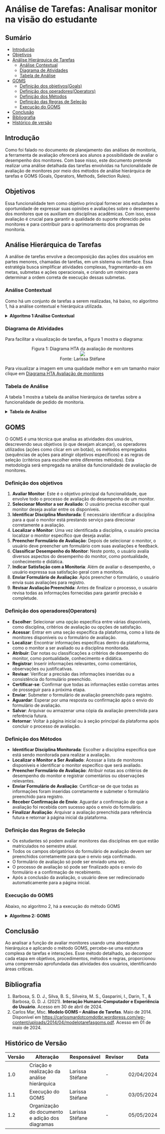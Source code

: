 # Análise de Tarefas: Analisar monitor na visão do estudante

## Sumário
* [Introdução](#Introdução)
* [Objetivos](#Objetivos)
* [Análise Hierárquica de Tarefas](Análise-Hierárquica-de-Tarefas)
    * [Análise Contextual](#Análise-Contextual)
    * [Diagrama de Atividades](#Diagrama-de-Atividades)
    * [Tabela de Análise](#Tabela-de-Análise)
* [GOMS](#GOMS)
    * [Definição dos objetivos(Goals)](#Definição-dos-objetivos)
    * [Definição dos operadores(Operators)](#Definição-dos-operadores(Operators))
    * [Definição dos Métodos](#Definição-dos-Métodos )
    * [Definição das Regras de Seleção](#Definição-das-Regras-de-Seleção)
    * [Execução do GOMS](#Execução-do-GOMS)
* [Conclusão](#Conclusão)
* [Bibliografia](#Bibliografia)
* [Histórico de versão](#Histórico-de-versão)
  
## Introdução

Como foi falado no documento de planejamento das análises de monitoria, a ferramenta de avaliação oferecerá aos alunos a possibilidade de avaliar o desempenho dos monitores. Com base nisso, este documento pretende realizar uma análise detalhada das tarefas envolvidas na funcionalidade de avaliação de monitores por meio dos métodos de análise hierárquica de tarefas e GOMS (Goals, Operators, Methods, Selection Rules).

## Objetivos

Essa funcionalidade tem como objetivo principal fornecer aos estudantes a oportunidade de expressar suas opiniões e avaliações sobre o desempenho dos monitores que os auxiliam em disciplinas acadêmicas. Com isso, essa avaliação é crucial para garantir a qualidade do suporte oferecido pelos monitores e para contribuir para o aprimoramento dos programas de monitoria.

## Análise Hierárquica de Tarefas

A análise de tarefas envolve a decomposição das ações dos usuários em partes menores, chamadas de tarefas, em um sistema ou interface. Essa estratégia busca simplificar atividades complexas, fragmentando-as em metas, submetas e ações operacionais, e criando um roteiro para determinar a ordem correta de execução dessas submetas.

### Análise Contextual
Como há um conjunto de tarefas a serem realizadas, há baixo, no algoritmo 1, há a análise contextual e hierárquica utilizada.

<details>
  <summary size="20"><b>  Algoritmo 1:Análise Contextual </b></summary> 

      0. Avaliar Monitor (1>2)
          1. Selecionar Monitor a ser Avaliado (1>2)
              1.1 Identificar Disciplina Monitorada (1>2)
                  1.1.1 Verificar o Departamento Correspondente
                  1.1.2 Escolher Disciplina do Monitor
              1.2 Localizar o Monitor (1>2)
                  1.2.1 Acessar Lista de Monitores Disponíveis
                  1.2.2 Identificar o Monitor a ser Avaliado
          2. Preencher Formulário de Avaliação (1+2)
              2.1 Classificar Desempenho do Monitor (1+2)
                  2.1.1 Atribuir Notas para Diversos Critérios (Pontualidade, Conhecimento, Didática)
                  2.1.2 Registrar Comentários e Observações
              2.2 Indicar Satisfação com a Monitoria (1>2)
                  2.2.1 Selecionar Opções de Satisfação (Satisfeito, Insatisfeito, Neutro)
                  2.2.2 Justificar a Avaliação de Satisfação
          3. Enviar Formulário de Avaliação (1+2)
              3.1 Revisar Avaliação Preenchida (1+2)
                  3.1.1 Verificar Precisão das Respostas
                  3.1.2 Editar Avaliação, se Necessário
              3.2 Confirmar Envio da Avaliação
      
**Fonte:** [Larissa Stéfane](https://github.com/SkywalkerSupreme)

</details>

### Diagrama de Atividades

Para facilitar a visualização de tarefas, a figura 1 mostra o diagrama:

 <div align="center">
    Figura 1: Diagrama HTA da avaliação de monitores
    <br>
    <img src="https://raw.githubusercontent.com/Interacao-Humano-Computador/2024.1-SIGAA/main/docs/Midia/NovasFotos/AnaliseAvaliarMonitor.drawio.png">
    <br>
     Fonte: Larissa Stéfane
    <br>
</div>


Para visualizar a imagem em uma qualidade melhor e em um tamanho maior clique em [Diagrama HTA Avaliação de monitores](https://raw.githubusercontent.com/Interacao-Humano-Computador/2024.1-SIGAA/main/docs/Midia/NovasFotos/AnaliseAvaliarMonitor.drawio.png)



### Tabela de Análise
A tabela 1 mostra a tabela da análise hierárquica de tarefas sobre a funcionalidade de pedido de monitoria.

<details>
  <summary size="20"><b> Tabela de Análise </b></summary> 

**Tabela 1**: Análise Hierárquica de avaliação de monitores


| Objetivos/Operações                                 | Relações | Problemas e Recomendações                                                                                                                                                                                                                                                                         |
|-----------------------------------------------------|----------|-------------------------------------------------------------------------------------------------------------------------------------------------------------------------------------------------------------------------------------------------------------------------------------------------|
| 0. Avaliar Monitor                                  |     1>2      | **Input**: O usuário precisa avaliar o desempenho de um monitor em uma disciplina específica. <br> **Feedback**: O sistema deve fornecer uma interface intuitiva para o usuário realizar a avaliação. <br> **Plano**: O usuário seleciona a disciplina e o monitor a ser avaliado. <br> **Recomendação**: Garantir que a interface seja de fácil uso e compreensão.                     |
| 1. Selecionar Monitor a ser Avaliado               | 1>2      | **Input**: O usuário deve selecionar a disciplina e o monitor que deseja avaliar. <br> **Feedback**: Após a seleção, o sistema deve apresentar o formulário de avaliação correspondente. <br> **Plano**: O usuário navega pela lista de disciplinas e monitores disponíveis e faz sua seleção. <br> **Recomendação**: Facilitar a identificação e seleção dos monitores disponíveis.             |
| 1.1 Identificar Disciplina Monitorada              | 1>2      | **Input**: O sistema precisa saber qual disciplina está sendo monitorada para permitir a avaliação correta. <br> **Feedback**: Quando a disciplina é identificada, o sistema exibe uma lista de monitores relacionados. <br> **Plano**: O usuário escolhe a disciplina entre as opções fornecidas. <br> **Recomendação**: Garantir que todas as disciplinas disponíveis estejam atualizadas no sistema. |
| 1.1.1 Verificar o Departamento Correspondente      |      | **Plano**: O sistema verifica automaticamente o departamento associado à disciplina selecionada. <br> **Recomendação**: Manter uma associação precisa entre disciplinas e departamentos para evitar erros.            |
| 1.1.2 Escolher Disciplina do Monitor               |     |  **Plano**: O usuário navega pelas opções de disciplinas disponíveis e seleciona a desejada. <br> **Recomendação**: Facilitar a identificação das disciplinas, organizando-as de forma clara e intuitiva.             |
| 1.2 Localizar o Monitor                             | 1>2      | **Input**: O usuário precisa encontrar o monitor específico que deseja avaliar. <br> **Feedback**: Após a seleção do monitor, o sistema carrega seu perfil de avaliação. <br> **Plano**: O usuário pesquisa ou navega pela lista de monitores disponíveis. <br> **Recomendação**: Implementar uma funcionalidade de busca para facilitar a localização do monitor desejado.                             |
| 2. Preencher Formulário de Avaliação               | 1+2      | **Input**: O usuário deve preencher o formulário de avaliação com notas e comentários sobre o desempenho do monitor. <br> **Feedback**: Após preencher o formulário, o usuário deve receber uma confirmação de envio. <br> **Plano**: O sistema apresenta um formulário online com campos para avaliar diversos aspectos do monitor. <br> **Recomendação**: Garantir que o formulário seja intuitivo e fácil de preencher.                                                                                                                                                  |
| 2.1 Classificar Desempenho do Monitor               | 1+2      | **Input**: O usuário deve atribuir notas e comentários ao desempenho do monitor em vários aspectos. <br> **Feedback**: Após preencher as classificações, o sistema confirma o recebimento dos dados. <br> **Plano**: O usuário preenche as notas e os comentários conforme sua avaliação. <br> **Recomendação**: Fornecer exemplos de critérios de avaliação para orientar o usuário.                                                                                                                                                                         |
| 2.1.1 Atribuir Notas para Diversos Critérios        |    | **Plano**: O usuário atribui notas aos critérios de acordo com sua avaliação. <br> **Recomendação**: Disponibilizar uma escala de notas clara e compreensível para facilitar a classificação do usuário.                                                                       |
| 2.1.2 Registrar Comentários e Observações           |      | **Plano**: O usuário escreve os comentários e observações relevantes para sua avaliação. <br> **Recomendação**: Permitir um campo de texto expansível para acomodar comentários mais detalhados.                                                                            |
| 2.2 Indicar Satisfação com a Monitoria             | 1>2      | **Input**: O usuário precisa expressar sua satisfação geral com a monitoria. <br> **Feedback**: Após a seleção da satisfação, o sistema registra a avaliação final. <br> **Plano**: O usuário escolhe entre as opções de satisfação fornecidas. <br> **Recomendação**: Incluir uma seção opcional para comentários adicionais caso o usuário deseje explicar sua avaliação de satisfação.                                                                              |
| 2.2.1 Selecionar Opções de Satisfação              |   |**Plano**: O usuário escolhe entre as opções de satisfação fornecidas, como "Satisfeito", "Insatisfeito" ou "Neutro". <br> **Recomendação**: Oferecer opções claras e distintas para facilitar a escolha do usuário.                                                                                         |
| 2.2.2 Justificar a Avaliação de Satisfação         |      | **Plano**: O usuário escreve uma justificativa caso deseje explicar sua escolha de satisfação. <br> **Recomendação**: Disponibilizar um campo de texto para inserção de justificativas detalhadas.                                            |
| 3. Enviar Formulário de Avaliação                   | 1+2      | **Input**: O usuário deve revisar todas as respostas fornecidas antes de enviar a avaliação. <br> **Feedback**: Quando a revisão é concluída, o sistema permite a edição ou confirmação do formulário preenchido. <br> **Plano**: O usuário verifica todas as respostas e, se necessário, faz alterações. <br> **Recomendação**: Fornecer uma opção clara para editar as respostas revisadas antes do envio final.                                                                                                                                                                                                                     |
| 3.1 Revisar Avaliação Preenchida                    | 1+2      | **Input**: O usuário deve revisar todas as respostas fornecidas antes de enviar a avaliação. <br> **Feedback**: Quando a revisão é concluída, o sistema permite a edição ou confirmação do formulário preenchido. <br> **Plano**: O usuário verifica todas as respostas e, se necessário, faz alterações. <br> **Recomendação**: Fornecer uma opção clara para editar as respostas revisadas antes do envio final.                                                                                              |
| 3.1.1 Verificar Precisão das Respostas             |     |  **Plano**: O usuário revisa todas as respostas e verifica sua precisão. <br> **Recomendação**: Destacar visualmente quaisquer campos que necessitem de correção ou revisão para facilitar a identificação pelo usuário.                                                                                                     |
| 3.1.2 Editar Avaliação, se Necessário              |      | **Plano**: O usuário edita as respostas conforme necessário antes de enviar a avaliação. <br> **Recomendação**: Permitir edições simples e rápidas para corrigir quaisquer erros identificados pelo usuário.                                                                                         |
| 3.2 Confirmar Envio da Avaliação                   |      |  **Plano**: O usuário clica em um botão de confirmação após revisar e editar a avaliação, se necessário. <br> **Recomendação**: Destacar visualmente o botão de confirmação para facilitar sua identificação e uso pelo usuário. |

**Fonte:** [Larissa Stéfane](https://github.com/SkywalkerSupreme)

</details>

## GOMS

O GOMS é uma técnica que analisa as atividades dos usuários, descrevendo seus objetivos (o que desejam alcançar), os operadores utilizados (ações como clicar em um botão), os métodos empregados (sequências de ações para atingir objetivos específicos) e as regras de seleção (critérios para escolher entre diferentes métodos). Esta metodologia será empregada na análise da funcionalidade de avaliação de monitores.

### Definição dos objetivos

1. **Avaliar Monitor**: Este é o objetivo principal da funcionalidade, que envolve todo o processo de avaliação do desempenho de um monitor.
2. **Selecionar Monitor a ser Avaliado**: O usuário precisa escolher qual monitor deseja avaliar entre os disponíveis.
3. **Identificar Disciplina Monitorada**: É necessário identificar a disciplina para a qual o monitor está prestando serviço para direcionar corretamente a avaliação.
4. **Localizar o Monitor**: Uma vez identificada a disciplina, o usuário precisa localizar o monitor específico que deseja avaliar.
5. **Preencher Formulário de Avaliação**: Depois de selecionar o monitor, o usuário deve preencher um formulário com suas avaliações e feedback.
6. **Classificar Desempenho do Monitor**: Neste ponto, o usuário avalia diversos aspectos do desempenho do monitor, como pontualidade, conhecimento e didática.
7. **Indicar Satisfação com a Monitoria**: Além de avaliar o desempenho, o usuário expressa sua satisfação geral com a monitoria.
8. **Enviar Formulário de Avaliação**: Após preencher o formulário, o usuário envia suas avaliações para registro.
9. **Revisar Avaliação Preenchida**: Antes de finalizar o processo, o usuário revisa todas as informações fornecidas para garantir precisão e completude.

### Definição dos operadores(Operators)

- **Escolher**: Selecionar uma opção específica entre várias disponíveis, como disciplina, critérios de avaliação ou opções de satisfação.
- **Acessar**: Entrar em uma seção específica da plataforma, como a lista de monitores disponíveis ou o formulário de avaliação.
- **Localizar**: Encontrar informações específicas dentro da plataforma, como o monitor a ser avaliado ou a disciplina monitorada.
- **Atribuir**: Dar notas ou classificações a critérios de desempenho do monitor, como pontualidade, conhecimento e didática.
- **Registrar**: Inserir informações relevantes, como comentários, observações ou justificativas.
- **Revisar**: Verificar a precisão das informações inseridas ou a consistência do formulário preenchido.
- **Certificar-se**: Confirmar que todas as informações estão corretas antes de prosseguir para a próxima etapa.
- **Enviar**: Submeter o formulário de avaliação preenchido para registro.
- **Aguardar**: Esperar por uma resposta ou confirmação após o envio do formulário de avaliação.
- **Salvar**: Arquivar ou armazenar uma cópia da avaliação preenchida para referência futura.
- **Retornar**: Voltar à página inicial ou à seção principal da plataforma após concluir o processo de avaliação.

### Definição dos Métodos

- **Identificar Disciplina Monitorada**: Escolher a disciplina específica que está sendo monitorada para realizar a avaliação.
- **Localizar o Monitor a Ser Avaliado**: Acessar a lista de monitores disponíveis e identificar o monitor específico que será avaliado.
- **Preencher Formulário de Avaliação**: Atribuir notas aos critérios de desempenho do monitor e registrar comentários ou observações relevantes.
- **Enviar Formulário de Avaliação**: Certificar-se de que todas as informações foram inseridas corretamente e submeter o formulário preenchido para registro.
- **Receber Confirmação de Envio**: Aguardar a confirmação de que a avaliação foi recebida com sucesso após o envio do formulário.
- **Finalizar Avaliação**: Arquivar a avaliação preenchida para referência futura e retornar à página inicial da plataforma.

### Definição das Regras de Seleção

- Os estudantes só podem avaliar monitores das disciplinas em que estão matriculados no semestre atual.
- Todos os campos obrigatórios do formulário de avaliação devem ser preenchidos corretamente para que o envio seja confirmado.
- O formulário de avaliação só pode ser enviado uma vez.
- O processo de avaliação só pode ser finalizado após o envio do formulário e a confirmação de recebimento.
- Após a conclusão da avaliação, o usuário deve ser redirecionado automaticamente para a página inicial.

### Execução do GOMS


Abaixo, no algoritmo 2, há a execução do método GOMS

<details>
  <summary size="20"><b> Algoritmo 2: GOMS </b></summary> 

**Algoritmo 2**: GOMS
         
         GOAL 1: Avaliar Monitor
         - METHOD 1.A: Selecionar Monitor a ser Avaliado
           - *OPERATOR 1.A.1*: Escolher qual monitor deseja avaliar entre os disponíveis.
           - *OPERATOR 1.A.2*: Identificar a disciplina monitorada pelo monitor selecionado.
             - SELECTION RULE 1.A.2: O usuário só pode avaliar monitores das disciplinas em que está matriculado no semestre atual.
         
          GOAL 2: Preencher Formulário de Avaliação
         - METHOD 2.A: Preencher Formulário de Avaliação
           - *OPERATOR 2.A.1*: Atribuir notas aos critérios de desempenho do monitor, como pontualidade, conhecimento e didática.
           - *OPERATOR 2.A.2*: Registrar comentários ou observações relevantes sobre o desempenho do monitor.
         
          GOAL 3: Enviar Formulário de Avaliação
         - METHOD 3.A: Enviar Formulário de Avaliação
           - *OPERATOR 3.A.1*: Certificar-se de que todas as informações foram inseridas corretamente no formulário.
           - *OPERATOR 3.A.2*: Submeter o formulário preenchido para registro.
         
          GOAL 4: Revisar Avaliação Preenchida
         - METHOD 4.A: Revisar Avaliação Preenchida
           - *OPERATOR 4.A.1*: Verificar a precisão e a completude das informações fornecidas no formulário.
           - *OPERATOR 4.A.2*: Editar a avaliação, se necessário, para corrigir possíveis erros ou omissões.
         
          GOAL 5: Classificar Desempenho do Monitor
         - METHOD 5.A: Classificar Desempenho do Monitor
           - *OPERATOR 5.A.1*: Atribuir notas para critérios como pontualidade, conhecimento e didática.
           - *OPERATOR 5.A.2*: Registrar observações ou comentários adicionais sobre o desempenho do monitor.
         
         GOAL 6: Indicar Satisfação com a Monitoria
         - METHOD 6.A: Indicar Satisfação com a Monitoria
           - *OPERATOR 6.A.1*: Selecionar opções de satisfação, como Satisfeito, Insatisfeito ou Neutro.
           - *OPERATOR 6.A.2*: Justificar a avaliação de satisfação, se necessário.
         
          GOAL 7: Identificar Disciplina Monitorada
         - METHOD 7.A: Identificar Disciplina Monitorada
           - *OPERATOR 7.A.1*: Verificar o departamento correspondente à disciplina monitorada.
           - *OPERATOR 7.A.2*: Escolher a disciplina específica do monitor para realizar a avaliação.
         
          GOAL 8: Localizar o Monitor
         - METHOD 8.A: Localizar o Monitor
           - *OPERATOR 8.A.1*: Acessar a lista de monitores disponíveis na plataforma.
           - *OPERATOR 8.A.2*: Identificar o monitor desejado na lista disponível.
         
          GOAL 9: Finalizar Avaliação e Retornar à Página Inicial
         - METHOD 9.A: Finalizar Avaliação
           - *OPERATOR 9.A.1*: Arquivar a avaliação preenchida para referência futura.
           - *OPERATOR 9.A.2*: Retornar à página inicial da plataforma.
             - SELECTION RULE 9.A.2: Garantir que o usuário seja redirecionado automaticamente para a página inicial após concluir o processo de avaliação.

  **Fonte:** [Larissa Stéfane](https://github.com/SkywalkerSupreme)

</details>

## Conclusão

Ao analisar a função de avaliar monitores usando uma abordagem hierárquica e aplicando o método GOMS, percebe-se uma estrutura complexa de tarefas e interações. Esse método detalhado, ao decompor cada etapa em objetivos, procedimentos, métodos e regras, proporcionou uma compreensão aprofundada das atividades dos usuários, identificando áreas críticas.

## Bibliografia

1. Barbosa, S. D. J., Silva, B. S., Silveira, M. S., Gasparini, I., Darin, T., & Barbosa, G. D. J. (2021). **Interação Humano-Computador e Experiência do Usuário**. Acesso em 30 de abril de 2024.
2. Carlos Mar, Msc. **Modelo GOMS – Análise de Tarefas**. Maio de 2014. Disponível em <https://carlosmardotcomdotbr.wordpress.com/wp-content/uploads/2014/04/modelotarefasgoms.pdf>. Acesso em 01 de maio de 2024.

## Histórico de Versão

| Versão | Alteração | Responsável | Revisor | Data |
| - | - | - | - | - |
| 1.0 | Criação e realização da análise hierárquica| Larissa Stéfane | -| 02/04/2024 |
| 1.1 | Execução do GOMS | Larissa Stéfane | - | 03/05/2024 |
| 1.2 | Organização do documento e adição dos diagramas | Larissa Stéfane | - | 05/05/2024 |
